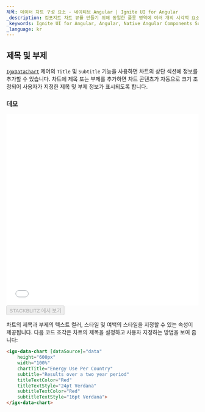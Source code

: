 ```yaml
---
제목: 데이터 차트 구성 요소 - 네이티브 Angular | Ignite UI for Angular
_description: 컴포지트 차트 뷰를 만들기 위해 동일한 플롯 영역에 여러 개의 시각적 요소 인스턴스를 표시하는 데이터 차트를 만듭니다.
_keywords: Ignite UI for Angular, Angular, Native Angular Components Suite, Native Angular Controls, Native Angular Components, Native Angular Components Library, Angular Chart, Angular Chart Control, Angular Chart Example, Angular Chart Component, Angular Data Chart
_language: kr
---
```


## 제목 및 부제

[`IgxDataChart`](datachart_chart_titles.md) 제어의 `Title` 및 `Subtitle` 기능을 사용하면 차트의 상단 섹션에 정보를 추가할 수 있습니다. 차트에 제목 또는 부제를 추가하면 차트 콘텐츠가 자동으로 크기 조정되어 사용자가 지정한 제목 및 부제 정보가 표시되도록 합니다.

### 데모

<div class="sample-container loading" style="height: 500px">
    <iframe id="data-chart-titles-iframe" src='{environment:demosBaseUrl}/charts/data-chart-titles' width="100%" height="100%" seamless frameBorder="0" onload="onXPlatSampleIframeContentLoaded(this);"></iframe>
</div>
<div>
    <button data-localize="stackblitz" disabled class="stackblitz-btn" data-iframe-id="data-chart-titles-iframe" data-demos-base-url="{environment:demosBaseUrl}">STACKBLITZ 에서 보기
    </button>
</div>

<div class="divider--half"></div>

차트의 제목과 부제의 텍스트 컬러, 스타일 및 여백의 스타일을 지정할 수 있는 속성이 제공됩니다. 다음 코드 조각은 차트의 제목을 설정하고 사용자 지정하는 방법을 보여 줍니다:

```html
<igx-data-chart [dataSource]="data"
    height="600px"
    width="100%"
    chartTitle="Energy Use Per Country"
    subtitle="Results over a two year period"
    titleTextColor="Red"
    titleTextStyle="24pt Verdana"
    subtitleTextColor="Red"
    subtitleTextStyle="16pt Verdana">
</igx-data-chart>
```
